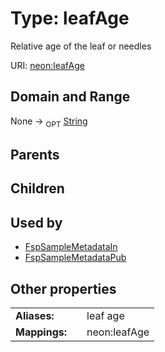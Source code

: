 
# Type: leafAge


Relative age of the leaf or needles

URI: [neon:leafAge](https://data.neonscience.org/leafAge)


## Domain and Range

None ->  <sub>OPT</sub> [String](types/String.md)

## Parents


## Children


## Used by

 * [FspSampleMetadataIn](FspSampleMetadataIn.md)
 * [FspSampleMetadataPub](FspSampleMetadataPub.md)

## Other properties

|  |  |  |
| --- | --- | --- |
| **Aliases:** | | leaf age |
| **Mappings:** | | neon:leafAge |

